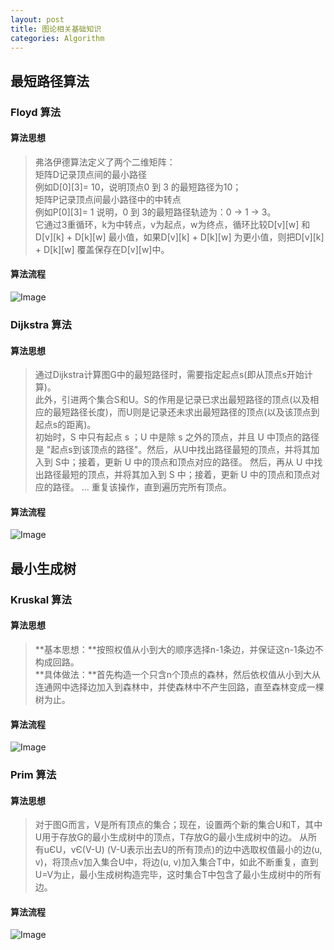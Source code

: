 ```yaml
---  
layout: post  
title: 图论相关基础知识  
categories: Algorithm  
---  
```

## 最短路径算法
### Floyd 算法
#### 算法思想
> 弗洛伊德算法定义了两个二维矩阵：  
> 矩阵D记录顶点间的最小路径  
> 例如D[0][3]= 10，说明顶点0 到 3 的最短路径为10；  
> 矩阵P记录顶点间最小路径中的中转点  
> 例如P[0][3]= 1 说明，0 到 3的最短路径轨迹为：0 -> 1 -> 3。  
> 它通过3重循环，k为中转点，v为起点，w为终点，循环比较D[v][w] 和 D[v][k] + D[k][w] 最小值，如果D[v][k] + D[k][w] 为更小值，则把D[v][k] + D[k][w] 覆盖保存在D[v][w]中。  
#### 算法流程
![Image](https://s3.jpg.cm/2020/09/13/HIznw.jpg)
### Dijkstra 算法
#### 算法思想
> 通过Dijkstra计算图G中的最短路径时，需要指定起点s(即从顶点s开始计算)。  
> 此外，引进两个集合S和U。S的作用是记录已求出最短路径的顶点(以及相应的最短路径长度)，而U则是记录还未求出最短路径的顶点(以及该顶点到起点s的距离)。  
> 初始时，S 中只有起点 s ；U 中是除 s 之外的顶点，并且 U 中顶点的路径是 "起点s到该顶点的路径"。然后，从U中找出路径最短的顶点，并将其加入到 S中；接着，更新 U 中的顶点和顶点对应的路径。 然后，再从 U 中找出路径最短的顶点，并将其加入到 S 中；接着，更新 U 中的顶点和顶点对应的路径。 ... 重复该操作，直到遍历完所有顶点。  
#### 算法流程
![Image](https://s3.jpg.cm/2020/10/14/tg5uz.png)
## 最小生成树
### Kruskal 算法
#### 算法思想
> **基本思想：**按照权值从小到大的顺序选择n-1条边，并保证这n-1条边不构成回路。  
> **具体做法：**首先构造一个只含n个顶点的森林，然后依权值从小到大从连通网中选择边加入到森林中，并使森林中不产生回路，直至森林变成一棵树为止。  
#### 算法流程
![Image](https://s3.jpg.cm/2020/10/14/t2zKL.jpg)
### Prim 算法
#### 算法思想
> 对于图G而言，V是所有顶点的集合；现在，设置两个新的集合U和T，其中U用于存放G的最小生成树中的顶点，T存放G的最小生成树中的边。 从所有uЄU，vЄ(V-U) (V-U表示出去U的所有顶点)的边中选取权值最小的边(u, v)，将顶点v加入集合U中，将边(u, v)加入集合T中，如此不断重复，直到U=V为止，最小生成树构造完毕，这时集合T中包含了最小生成树中的所有边。  
#### 算法流程
![Image](https://s3.jpg.cm/2020/10/14/t22qf.jpg)
